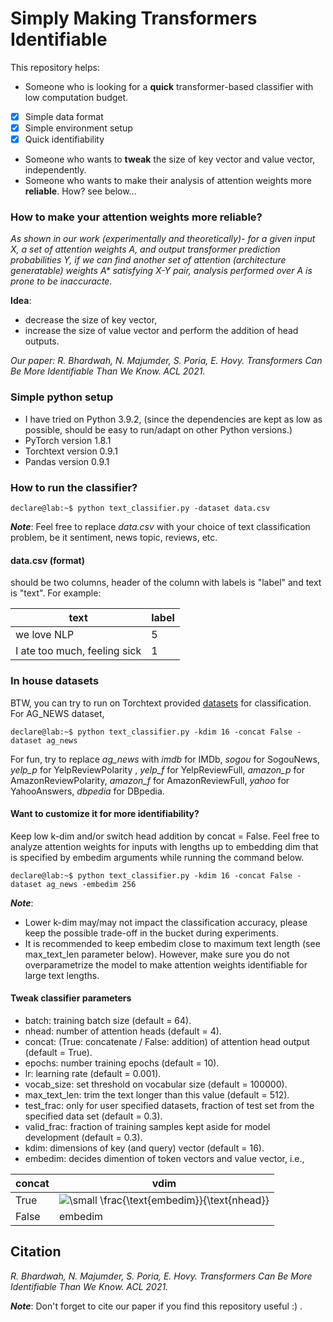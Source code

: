 # Simply Making Transformers Identifiable 

This repository helps:
* Someone who is looking for a **quick** transformer-based classifier with low computation budget. 
- [x] Simple data format 
- [x] Simple environment setup
- [x] Quick identifiability 
* Someone who wants to **tweak** the size of key vector and value vector, independently.
* Someone who wants to make their analysis of attention weights more **reliable**. How? see below...

### How to make your attention weights more reliable?

_As shown in our work (experimentally and theoretically)- for a given input X, a set of attention weights A, and output transformer prediction probabilities Y, if we can find another set of attention (architecture generatable) weights A* satisfying X-Y pair, analysis performed over A is prone to be inaccuracte._ 

**Idea**:
* decrease the size of key vector,
* increase the size of value vector and perform the addition of head outputs.

*Our paper:* _R. Bhardwah, ‪N. Majumder, S. Poria, E. Hovy. Transformers Can Be More Identifiable Than We Know. ACL 2021._

### Simple python setup
* I have tried on Python 3.9.2, 
(since the dependencies are kept as low as possible, should be easy to run/adapt on other Python versions.)
* PyTorch version 1.8.1
* Torchtext version 0.9.1
* Pandas version 0.9.1

### How to run the classifier?
```console
declare@lab:~$ python text_classifier.py -dataset data.csv
```
***Note***: Feel free to replace _data.csv_ with your choice of text classification problem, be it sentiment, news topic, reviews, etc.

#### data.csv (format)
should be two columns, header of the column with labels is "label" and text is "text". For example:

| text | label |
|-------|-----|
| we love NLP  | 5 |
| I ate too much, feeling sick   | 1  |

### In house datasets
BTW, you can try to run on Torchtext provided [datasets](https://pytorch.org/text/stable/datasets.html#id5) for classification. For AG_NEWS dataset,  
```console
declare@lab:~$ python text_classifier.py -kdim 16 -concat False -dataset ag_news
```
For fun, try to replace _ag_news_ with _imdb_ for IMDb, _sogou_ for SogouNews, _yelp_p_ for YelpReviewPolarity
, _yelp_f_ for YelpReviewFull, _amazon_p_ for AmazonReviewPolarity, _amazon_f_ for AmazonReviewFull, _yahoo_ for YahooAnswers, _dbpedia_ for DBpedia.

#### Want to customize it for more identifiability?
Keep low k-dim and/or switch head addition by concat = False. Feel free to analyze attention weights for inputs with lengths up to embedding dim that is specified by embedim arguments while running the command below. 

```console
declare@lab:~$ python text_classifier.py -kdim 16 -concat False -dataset ag_news -embedim 256
```
***Note***: 
* Lower k-dim may/may not impact the classification accuracy, please keep the possible trade-off in the bucket during experiments.
* It is recommended to keep embedim close to maximum text length (see max_text_len parameter below). However, make sure you do not overparametrize the model to make attention weights identifiable for large text lengths.  

#### Tweak classifier parameters
* batch: training batch size (default = 64).
* nhead: number of attention heads (default = 4).
* concat: (True: concatenate / False: addition) of attention head output (default = True).
* epochs: number training epochs (default = 10).
* lr: learning rate (default = 0.001).
* vocab_size: set threshold on vocabular size (default = 100000).
* max_text_len: trim the text longer than this value (default = 512).
* test_frac: only for user specified datasets, fraction of test set from the specified data set (default = 0.3).
* valid_frac: fraction of training samples kept aside for model development (default = 0.3).
* kdim: dimensions of key (and query) vector (default = 16).
* embedim: decides dimention of token vectors and value vector, i.e.,

| concat | vdim |
|-------|-----|
| True  | <img src="https://latex.codecogs.com/svg.latex?\small&space;\frac{\text{embedim}}{\text{nhead}}" title="\small \frac{\text{embedim}}{\text{nhead}}" />|
| False  | embedim |

## Citation

_R. Bhardwah, ‪N. Majumder, S. Poria, E. Hovy. Transformers Can Be More Identifiable Than We Know. ACL 2021._

***Note***: Don't forget to cite our paper if you find this repository useful :) .
